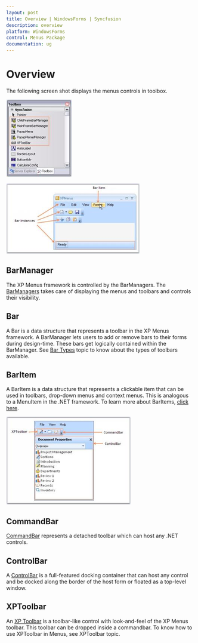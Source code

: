 ```yaml
---
layout: post
title: Overview | WindowsForms | Syncfusion
description: overview
platform: WindowsForms
control: Menus Package 
documentation: ug
---
```


# Overview


The following screen shot displays the menus controls in toolbox.

![](Overview_images/Overview_img5.jpeg) 



![](Overview_images/Overview_img6.jpeg) 



## BarManager

The XP Menus framework is controlled by the BarManagers. The [BarManagers](/windowsforms/popupmenu/popup-menucontext-menuxpmenu-bars#barmanagers) takes care of displaying the menus and toolbars and controls their visibility.

## Bar

A Bar is a data structure that represents a toolbar in the XP Menus framework. A BarManager lets users to add or remove bars to their forms during design-time. These bars get logically contained within the BarManager. See [Bar Types](/windowsforms/popupmenu/popup-menucontext-menuxpmenu-bars#bar-types) topic to know about the types of toolbars available.

## BarItem

A BarItem is a data structure that represents a clickable item that can be used in toolbars, drop-down menus and context menus. This is analogous to a MenuItem in the .NET framework. To learn more about BarItems, [click here](/windowsforms/popupmenu/popup-menucontext-menuxpmenu-bars#bar-items).

![](Overview_images/Overview_img7.jpeg)



## CommandBar

[CommandBar](/windowsforms/menus/menus-framework#detached-commandbar) represents a detached toolbar which can host any .NET controls.

## ControlBar

A [ControlBar](/windowsforms/menus/menus-framework#detached-controlbars) is a full-featured docking container that can host any control and be docked along the border of the host form or floated as a top-level window.

## XPToolbar

An [XP Toolbar](/windowsforms/xptoolbar/overview) is a toolbar-like control with look-and-feel of the XP Menus toolbar. This toolbar can be dropped inside a commandbar. To know how to use XPToolbar in Menus, see XPToolbar topic.


